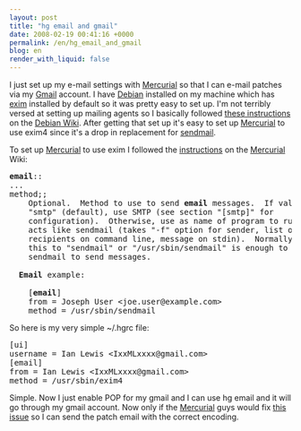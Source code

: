 ```yaml
---
layout: post
title: "hg email and gmail"
date: 2008-02-19 00:41:16 +0000
permalink: /en/hg_email_and_gmail
blog: en
render_with_liquid: false
---
```


<p>I just set up my e-mail settings with <a href="http://www.selenic.com/mercurial/" title="Mercurial">Mercurial</a> so that I can e-mail patches via my <a href="http://www.google.com/mail/" title="Gmail">Gmail</a> account. I have <a href="http://www.debian.org/">Debian</a> installed on my machine which has <a href="http://www.exim.org/">exim</a> installed by default so it was pretty easy to set up. I'm not terribly versed at setting up mailing agents so I basically followed <a href="http://wiki.debian.org/GmailAndExim4">these instructions</a> on the <a href="http://wiki.debian.org/">Debian Wiki</a>. After getting that set up it's easy to set up <a href="http://www.selenic.com/mercurial/" title="Mercurial">Mercurial</a> to use exim4 since it's a drop in replacement for <a href="http://www.sendmail.org/">sendmail</a>.</p><p>To set up <a href="http://www.selenic.com/mercurial/" title="Mercurial">Mercurial</a> to use exim I followed the <a href="http://www.selenic.com/mercurial/wiki/index.cgi/.hgrc?highlight=%28email%29">instructions</a> on the <a href="http://www.selenic.com/mercurial/" title="Mercurial">Mercurial</a> Wiki:</p><pre><strong>email</strong>::<br />...<br />method;;<br />    Optional.  Method to use to send <strong>email</strong> messages.  If value is<br />    &quot;smtp&quot; (default), use SMTP (see section &quot;[smtp]&quot; for<br />    configuration).  Otherwise, use as name of program to run that<br />    acts like sendmail (takes &quot;-f&quot; option for sender, list of<br />    recipients on command line, message on stdin).  Normally, setting<br />    this to &quot;sendmail&quot; or &quot;/usr/sbin/sendmail&quot; is enough to use<br />    sendmail to send messages.<br /><br />  <strong>Email</strong> example:<br /><br />    [<strong>email</strong>]<br />    from = Joseph User &lt;joe.user@example.com&gt;<br />    method = /usr/sbin/sendmail</pre><p>So here is my very simple ~/.hgrc file:</p><pre>[ui]<br />username = Ian Lewis &lt;IxxMLxxxx@gmail.com&gt;<br />[email]<br />from = Ian Lewis &lt;IxxMLxxxx@gmail.com&gt;<br />method = /usr/sbin/exim4<br /></pre><p>Simple. Now I just enable POP for my gmail and I can use hg email and it will go through my gmail account. Now only if the <a href="http://www.selenic.com/mercurial/" title="Mercurial">Mercurial</a> guys would fix <a href="http://www.selenic.com/mercurial/bts/issue814">this issue</a> so I can send the patch email with the correct encoding. </p>
